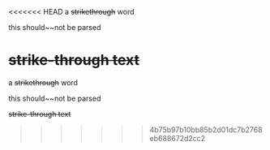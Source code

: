 <<<<<<< HEAD
a ~~strikethrough~~ word

this should~~not be parsed

~~strike-through text~~
=======
a ~~strikethrough~~ word

this should~~not be parsed

~~strike-through text~~
>>>>>>> 4b75b97b10bb85b2d01dc7b2768eb688672d2cc2
